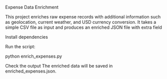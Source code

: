 Expense Data Enrichment

This project enriches raw expense records with additional information such as geolocation, current weather, and USD currency conversion.
It takes a simple CSV file as input and produces an enriched JSON file with extra field

Install dependencies

Run the script:

python enrich_expenses.py

Check the output
The enriched data will be saved in enriched_expenses.json.
